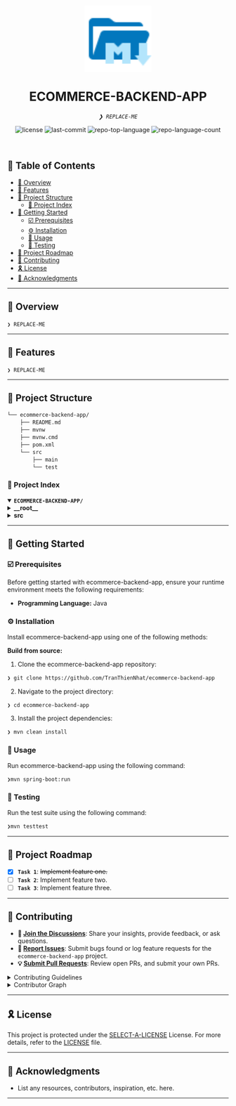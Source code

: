 <p align="center">
    <img src="https://raw.githubusercontent.com/PKief/vscode-material-icon-theme/ec559a9f6bfd399b82bb44393651661b08aaf7ba/icons/folder-markdown-open.svg" align="center" width="30%">
</p>
<p align="center"><h1 align="center">ECOMMERCE-BACKEND-APP</h1></p>
<p align="center">
	<em><code>❯ REPLACE-ME</code></em>
</p>
<p align="center">
	<img src="https://img.shields.io/github/license/TranThienNhat/ecommerce-backend-app?style=default&logo=opensourceinitiative&logoColor=white&color=0080ff" alt="license">
	<img src="https://img.shields.io/github/last-commit/TranThienNhat/ecommerce-backend-app?style=default&logo=git&logoColor=white&color=0080ff" alt="last-commit">
	<img src="https://img.shields.io/github/languages/top/TranThienNhat/ecommerce-backend-app?style=default&color=0080ff" alt="repo-top-language">
	<img src="https://img.shields.io/github/languages/count/TranThienNhat/ecommerce-backend-app?style=default&color=0080ff" alt="repo-language-count">
</p>
<p align="center"><!-- default option, no dependency badges. -->
</p>
<p align="center">
	<!-- default option, no dependency badges. -->
</p>
<br>

## 🔗 Table of Contents

- [📍 Overview](#-overview)
- [👾 Features](#-features)
- [📁 Project Structure](#-project-structure)
  - [📂 Project Index](#-project-index)
- [🚀 Getting Started](#-getting-started)
  - [☑️ Prerequisites](#-prerequisites)
  - [⚙️ Installation](#-installation)
  - [🤖 Usage](#🤖-usage)
  - [🧪 Testing](#🧪-testing)
- [📌 Project Roadmap](#-project-roadmap)
- [🔰 Contributing](#-contributing)
- [🎗 License](#-license)
- [🙌 Acknowledgments](#-acknowledgments)

---

## 📍 Overview

<code>❯ REPLACE-ME</code>

---

## 👾 Features

<code>❯ REPLACE-ME</code>

---

## 📁 Project Structure

```sh
└── ecommerce-backend-app/
    ├── README.md
    ├── mvnw
    ├── mvnw.cmd
    ├── pom.xml
    └── src
        ├── main
        └── test
```


### 📂 Project Index
<details open>
	<summary><b><code>ECOMMERCE-BACKEND-APP/</code></b></summary>
	<details> <!-- __root__ Submodule -->
		<summary><b>__root__</b></summary>
		<blockquote>
			<table>
			<tr>
				<td><b><a href='https://github.com/TranThienNhat/ecommerce-backend-app/blob/master/mvnw'>mvnw</a></b></td>
				<td><code>❯ REPLACE-ME</code></td>
			</tr>
			<tr>
				<td><b><a href='https://github.com/TranThienNhat/ecommerce-backend-app/blob/master/mvnw.cmd'>mvnw.cmd</a></b></td>
				<td><code>❯ REPLACE-ME</code></td>
			</tr>
			</table>
		</blockquote>
	</details>
	<details> <!-- src Submodule -->
		<summary><b>src</b></summary>
		<blockquote>
			<details>
				<summary><b>main</b></summary>
				<blockquote>
					<details>
						<summary><b>java</b></summary>
						<blockquote>
							<details>
								<summary><b>com</b></summary>
								<blockquote>
									<details>
										<summary><b>nhat</b></summary>
										<blockquote>
											<details>
												<summary><b>ecommerce_backend</b></summary>
												<blockquote>
													<table>
													<tr>
														<td><b><a href='https://github.com/TranThienNhat/ecommerce-backend-app/blob/master/src/main/java/com/nhat/ecommerce_backend/EcommerceBackendApplication.java'>EcommerceBackendApplication.java</a></b></td>
														<td><code>❯ REPLACE-ME</code></td>
													</tr>
													</table>
													<details>
														<summary><b>model</b></summary>
														<blockquote>
															<details>
																<summary><b>enums</b></summary>
																<blockquote>
																	<table>
																	<tr>
																		<td><b><a href='https://github.com/TranThienNhat/ecommerce-backend-app/blob/master/src/main/java/com/nhat/ecommerce_backend/model/enums/Status.java'>Status.java</a></b></td>
																		<td><code>❯ REPLACE-ME</code></td>
																	</tr>
																	<tr>
																		<td><b><a href='https://github.com/TranThienNhat/ecommerce-backend-app/blob/master/src/main/java/com/nhat/ecommerce_backend/model/enums/ProductStatus.java'>ProductStatus.java</a></b></td>
																		<td><code>❯ REPLACE-ME</code></td>
																	</tr>
																	<tr>
																		<td><b><a href='https://github.com/TranThienNhat/ecommerce-backend-app/blob/master/src/main/java/com/nhat/ecommerce_backend/model/enums/Role.java'>Role.java</a></b></td>
																		<td><code>❯ REPLACE-ME</code></td>
																	</tr>
																	</table>
																</blockquote>
															</details>
														</blockquote>
													</details>
													<details>
														<summary><b>config</b></summary>
														<blockquote>
															<table>
															<tr>
																<td><b><a href='https://github.com/TranThienNhat/ecommerce-backend-app/blob/master/src/main/java/com/nhat/ecommerce_backend/config/JwtUtil.java'>JwtUtil.java</a></b></td>
																<td><code>❯ REPLACE-ME</code></td>
															</tr>
															<tr>
																<td><b><a href='https://github.com/TranThienNhat/ecommerce-backend-app/blob/master/src/main/java/com/nhat/ecommerce_backend/config/JwtAuthenticationFilter.java'>JwtAuthenticationFilter.java</a></b></td>
																<td><code>❯ REPLACE-ME</code></td>
															</tr>
															<tr>
																<td><b><a href='https://github.com/TranThienNhat/ecommerce-backend-app/blob/master/src/main/java/com/nhat/ecommerce_backend/config/SwaggerConfig.java'>SwaggerConfig.java</a></b></td>
																<td><code>❯ REPLACE-ME</code></td>
															</tr>
															<tr>
																<td><b><a href='https://github.com/TranThienNhat/ecommerce-backend-app/blob/master/src/main/java/com/nhat/ecommerce_backend/config/SecurityConfig.java'>SecurityConfig.java</a></b></td>
																<td><code>❯ REPLACE-ME</code></td>
															</tr>
															</table>
														</blockquote>
													</details>
													<details>
														<summary><b>entity</b></summary>
														<blockquote>
															<table>
															<tr>
																<td><b><a href='https://github.com/TranThienNhat/ecommerce-backend-app/blob/master/src/main/java/com/nhat/ecommerce_backend/entity/Product.java'>Product.java</a></b></td>
																<td><code>❯ REPLACE-ME</code></td>
															</tr>
															<tr>
																<td><b><a href='https://github.com/TranThienNhat/ecommerce-backend-app/blob/master/src/main/java/com/nhat/ecommerce_backend/entity/Order.java'>Order.java</a></b></td>
																<td><code>❯ REPLACE-ME</code></td>
															</tr>
															<tr>
																<td><b><a href='https://github.com/TranThienNhat/ecommerce-backend-app/blob/master/src/main/java/com/nhat/ecommerce_backend/entity/User.java'>User.java</a></b></td>
																<td><code>❯ REPLACE-ME</code></td>
															</tr>
															<tr>
																<td><b><a href='https://github.com/TranThienNhat/ecommerce-backend-app/blob/master/src/main/java/com/nhat/ecommerce_backend/entity/CartItem.java'>CartItem.java</a></b></td>
																<td><code>❯ REPLACE-ME</code></td>
															</tr>
															<tr>
																<td><b><a href='https://github.com/TranThienNhat/ecommerce-backend-app/blob/master/src/main/java/com/nhat/ecommerce_backend/entity/Category.java'>Category.java</a></b></td>
																<td><code>❯ REPLACE-ME</code></td>
															</tr>
															<tr>
																<td><b><a href='https://github.com/TranThienNhat/ecommerce-backend-app/blob/master/src/main/java/com/nhat/ecommerce_backend/entity/OrderItem.java'>OrderItem.java</a></b></td>
																<td><code>❯ REPLACE-ME</code></td>
															</tr>
															<tr>
																<td><b><a href='https://github.com/TranThienNhat/ecommerce-backend-app/blob/master/src/main/java/com/nhat/ecommerce_backend/entity/RefreshToken.java'>RefreshToken.java</a></b></td>
																<td><code>❯ REPLACE-ME</code></td>
															</tr>
															<tr>
																<td><b><a href='https://github.com/TranThienNhat/ecommerce-backend-app/blob/master/src/main/java/com/nhat/ecommerce_backend/entity/Cart.java'>Cart.java</a></b></td>
																<td><code>❯ REPLACE-ME</code></td>
															</tr>
															</table>
														</blockquote>
													</details>
													<details>
														<summary><b>dto</b></summary>
														<blockquote>
															<details>
																<summary><b>category</b></summary>
																<blockquote>
																	<table>
																	<tr>
																		<td><b><a href='https://github.com/TranThienNhat/ecommerce-backend-app/blob/master/src/main/java/com/nhat/ecommerce_backend/dto/category/CategoryRequest.java'>CategoryRequest.java</a></b></td>
																		<td><code>❯ REPLACE-ME</code></td>
																	</tr>
																	</table>
																</blockquote>
															</details>
															<details>
																<summary><b>cartItem</b></summary>
																<blockquote>
																	<table>
																	<tr>
																		<td><b><a href='https://github.com/TranThienNhat/ecommerce-backend-app/blob/master/src/main/java/com/nhat/ecommerce_backend/dto/cartItem/CartItemResponse.java'>CartItemResponse.java</a></b></td>
																		<td><code>❯ REPLACE-ME</code></td>
																	</tr>
																	<tr>
																		<td><b><a href='https://github.com/TranThienNhat/ecommerce-backend-app/blob/master/src/main/java/com/nhat/ecommerce_backend/dto/cartItem/CartItemRequest.java'>CartItemRequest.java</a></b></td>
																		<td><code>❯ REPLACE-ME</code></td>
																	</tr>
																	<tr>
																		<td><b><a href='https://github.com/TranThienNhat/ecommerce-backend-app/blob/master/src/main/java/com/nhat/ecommerce_backend/dto/cartItem/DeleteCartItemRequest.java'>DeleteCartItemRequest.java</a></b></td>
																		<td><code>❯ REPLACE-ME</code></td>
																	</tr>
																	</table>
																</blockquote>
															</details>
															<details>
																<summary><b>auth</b></summary>
																<blockquote>
																	<table>
																	<tr>
																		<td><b><a href='https://github.com/TranThienNhat/ecommerce-backend-app/blob/master/src/main/java/com/nhat/ecommerce_backend/dto/auth/LoginResponse.java'>LoginResponse.java</a></b></td>
																		<td><code>❯ REPLACE-ME</code></td>
																	</tr>
																	<tr>
																		<td><b><a href='https://github.com/TranThienNhat/ecommerce-backend-app/blob/master/src/main/java/com/nhat/ecommerce_backend/dto/auth/LoginRequest.java'>LoginRequest.java</a></b></td>
																		<td><code>❯ REPLACE-ME</code></td>
																	</tr>
																	</table>
																</blockquote>
															</details>
															<details>
																<summary><b>order</b></summary>
																<blockquote>
																	<table>
																	<tr>
																		<td><b><a href='https://github.com/TranThienNhat/ecommerce-backend-app/blob/master/src/main/java/com/nhat/ecommerce_backend/dto/order/OrdersRequest.java'>OrdersRequest.java</a></b></td>
																		<td><code>❯ REPLACE-ME</code></td>
																	</tr>
																	<tr>
																		<td><b><a href='https://github.com/TranThienNhat/ecommerce-backend-app/blob/master/src/main/java/com/nhat/ecommerce_backend/dto/order/UpdateOrderRequest.java'>UpdateOrderRequest.java</a></b></td>
																		<td><code>❯ REPLACE-ME</code></td>
																	</tr>
																	</table>
																</blockquote>
															</details>
															<details>
																<summary><b>product</b></summary>
																<blockquote>
																	<table>
																	<tr>
																		<td><b><a href='https://github.com/TranThienNhat/ecommerce-backend-app/blob/master/src/main/java/com/nhat/ecommerce_backend/dto/product/CreateProductRequest.java'>CreateProductRequest.java</a></b></td>
																		<td><code>❯ REPLACE-ME</code></td>
																	</tr>
																	<tr>
																		<td><b><a href='https://github.com/TranThienNhat/ecommerce-backend-app/blob/master/src/main/java/com/nhat/ecommerce_backend/dto/product/UpdateProductRequest.java'>UpdateProductRequest.java</a></b></td>
																		<td><code>❯ REPLACE-ME</code></td>
																	</tr>
																	</table>
																</blockquote>
															</details>
															<details>
																<summary><b>refreshtoken</b></summary>
																<blockquote>
																	<table>
																	<tr>
																		<td><b><a href='https://github.com/TranThienNhat/ecommerce-backend-app/blob/master/src/main/java/com/nhat/ecommerce_backend/dto/refreshtoken/RefreshTokenResponse.java'>RefreshTokenResponse.java</a></b></td>
																		<td><code>❯ REPLACE-ME</code></td>
																	</tr>
																	<tr>
																		<td><b><a href='https://github.com/TranThienNhat/ecommerce-backend-app/blob/master/src/main/java/com/nhat/ecommerce_backend/dto/refreshtoken/RefreshTokenRequest.java'>RefreshTokenRequest.java</a></b></td>
																		<td><code>❯ REPLACE-ME</code></td>
																	</tr>
																	</table>
																</blockquote>
															</details>
															<details>
																<summary><b>user</b></summary>
																<blockquote>
																	<table>
																	<tr>
																		<td><b><a href='https://github.com/TranThienNhat/ecommerce-backend-app/blob/master/src/main/java/com/nhat/ecommerce_backend/dto/user/UserResponse.java'>UserResponse.java</a></b></td>
																		<td><code>❯ REPLACE-ME</code></td>
																	</tr>
																	<tr>
																		<td><b><a href='https://github.com/TranThienNhat/ecommerce-backend-app/blob/master/src/main/java/com/nhat/ecommerce_backend/dto/user/RegisterRequest.java'>RegisterRequest.java</a></b></td>
																		<td><code>❯ REPLACE-ME</code></td>
																	</tr>
																	</table>
																</blockquote>
															</details>
														</blockquote>
													</details>
													<details>
														<summary><b>controller</b></summary>
														<blockquote>
															<table>
															<tr>
																<td><b><a href='https://github.com/TranThienNhat/ecommerce-backend-app/blob/master/src/main/java/com/nhat/ecommerce_backend/controller/CartItemController.java'>CartItemController.java</a></b></td>
																<td><code>❯ REPLACE-ME</code></td>
															</tr>
															<tr>
																<td><b><a href='https://github.com/TranThienNhat/ecommerce-backend-app/blob/master/src/main/java/com/nhat/ecommerce_backend/controller/CategoryController.java'>CategoryController.java</a></b></td>
																<td><code>❯ REPLACE-ME</code></td>
															</tr>
															<tr>
																<td><b><a href='https://github.com/TranThienNhat/ecommerce-backend-app/blob/master/src/main/java/com/nhat/ecommerce_backend/controller/OrdersController.java'>OrdersController.java</a></b></td>
																<td><code>❯ REPLACE-ME</code></td>
															</tr>
															<tr>
																<td><b><a href='https://github.com/TranThienNhat/ecommerce-backend-app/blob/master/src/main/java/com/nhat/ecommerce_backend/controller/ProductController.java'>ProductController.java</a></b></td>
																<td><code>❯ REPLACE-ME</code></td>
															</tr>
															<tr>
																<td><b><a href='https://github.com/TranThienNhat/ecommerce-backend-app/blob/master/src/main/java/com/nhat/ecommerce_backend/controller/AuthController.java'>AuthController.java</a></b></td>
																<td><code>❯ REPLACE-ME</code></td>
															</tr>
															<tr>
																<td><b><a href='https://github.com/TranThienNhat/ecommerce-backend-app/blob/master/src/main/java/com/nhat/ecommerce_backend/controller/UserController.java'>UserController.java</a></b></td>
																<td><code>❯ REPLACE-ME</code></td>
															</tr>
															</table>
														</blockquote>
													</details>
													<details>
														<summary><b>repository</b></summary>
														<blockquote>
															<table>
															<tr>
																<td><b><a href='https://github.com/TranThienNhat/ecommerce-backend-app/blob/master/src/main/java/com/nhat/ecommerce_backend/repository/CartRepository.java'>CartRepository.java</a></b></td>
																<td><code>❯ REPLACE-ME</code></td>
															</tr>
															<tr>
																<td><b><a href='https://github.com/TranThienNhat/ecommerce-backend-app/blob/master/src/main/java/com/nhat/ecommerce_backend/repository/ProductRepository.java'>ProductRepository.java</a></b></td>
																<td><code>❯ REPLACE-ME</code></td>
															</tr>
															<tr>
																<td><b><a href='https://github.com/TranThienNhat/ecommerce-backend-app/blob/master/src/main/java/com/nhat/ecommerce_backend/repository/CartItemRepository.java'>CartItemRepository.java</a></b></td>
																<td><code>❯ REPLACE-ME</code></td>
															</tr>
															<tr>
																<td><b><a href='https://github.com/TranThienNhat/ecommerce-backend-app/blob/master/src/main/java/com/nhat/ecommerce_backend/repository/UserRepository.java'>UserRepository.java</a></b></td>
																<td><code>❯ REPLACE-ME</code></td>
															</tr>
															<tr>
																<td><b><a href='https://github.com/TranThienNhat/ecommerce-backend-app/blob/master/src/main/java/com/nhat/ecommerce_backend/repository/CategoryRepository.java'>CategoryRepository.java</a></b></td>
																<td><code>❯ REPLACE-ME</code></td>
															</tr>
															<tr>
																<td><b><a href='https://github.com/TranThienNhat/ecommerce-backend-app/blob/master/src/main/java/com/nhat/ecommerce_backend/repository/OrderItemRepository.java'>OrderItemRepository.java</a></b></td>
																<td><code>❯ REPLACE-ME</code></td>
															</tr>
															<tr>
																<td><b><a href='https://github.com/TranThienNhat/ecommerce-backend-app/blob/master/src/main/java/com/nhat/ecommerce_backend/repository/RefreshTokenRepository.java'>RefreshTokenRepository.java</a></b></td>
																<td><code>❯ REPLACE-ME</code></td>
															</tr>
															<tr>
																<td><b><a href='https://github.com/TranThienNhat/ecommerce-backend-app/blob/master/src/main/java/com/nhat/ecommerce_backend/repository/OrderRepository.java'>OrderRepository.java</a></b></td>
																<td><code>❯ REPLACE-ME</code></td>
															</tr>
															</table>
														</blockquote>
													</details>
													<details>
														<summary><b>service</b></summary>
														<blockquote>
															<details>
																<summary><b>cart</b></summary>
																<blockquote>
																	<table>
																	<tr>
																		<td><b><a href='https://github.com/TranThienNhat/ecommerce-backend-app/blob/master/src/main/java/com/nhat/ecommerce_backend/service/cart/CartServiceImpl.java'>CartServiceImpl.java</a></b></td>
																		<td><code>❯ REPLACE-ME</code></td>
																	</tr>
																	<tr>
																		<td><b><a href='https://github.com/TranThienNhat/ecommerce-backend-app/blob/master/src/main/java/com/nhat/ecommerce_backend/service/cart/CartService.java'>CartService.java</a></b></td>
																		<td><code>❯ REPLACE-ME</code></td>
																	</tr>
																	</table>
																</blockquote>
															</details>
															<details>
																<summary><b>mail</b></summary>
																<blockquote>
																	<table>
																	<tr>
																		<td><b><a href='https://github.com/TranThienNhat/ecommerce-backend-app/blob/master/src/main/java/com/nhat/ecommerce_backend/service/mail/MailService.java'>MailService.java</a></b></td>
																		<td><code>❯ REPLACE-ME</code></td>
																	</tr>
																	<tr>
																		<td><b><a href='https://github.com/TranThienNhat/ecommerce-backend-app/blob/master/src/main/java/com/nhat/ecommerce_backend/service/mail/MailServiceImpl.java'>MailServiceImpl.java</a></b></td>
																		<td><code>❯ REPLACE-ME</code></td>
																	</tr>
																	</table>
																</blockquote>
															</details>
															<details>
																<summary><b>category</b></summary>
																<blockquote>
																	<table>
																	<tr>
																		<td><b><a href='https://github.com/TranThienNhat/ecommerce-backend-app/blob/master/src/main/java/com/nhat/ecommerce_backend/service/category/CategoryServiceImpl.java'>CategoryServiceImpl.java</a></b></td>
																		<td><code>❯ REPLACE-ME</code></td>
																	</tr>
																	<tr>
																		<td><b><a href='https://github.com/TranThienNhat/ecommerce-backend-app/blob/master/src/main/java/com/nhat/ecommerce_backend/service/category/CategoryService.java'>CategoryService.java</a></b></td>
																		<td><code>❯ REPLACE-ME</code></td>
																	</tr>
																	</table>
																</blockquote>
															</details>
															<details>
																<summary><b>cartitem</b></summary>
																<blockquote>
																	<table>
																	<tr>
																		<td><b><a href='https://github.com/TranThienNhat/ecommerce-backend-app/blob/master/src/main/java/com/nhat/ecommerce_backend/service/cartitem/CartItemMapper.java'>CartItemMapper.java</a></b></td>
																		<td><code>❯ REPLACE-ME</code></td>
																	</tr>
																	<tr>
																		<td><b><a href='https://github.com/TranThienNhat/ecommerce-backend-app/blob/master/src/main/java/com/nhat/ecommerce_backend/service/cartitem/CartItemService.java'>CartItemService.java</a></b></td>
																		<td><code>❯ REPLACE-ME</code></td>
																	</tr>
																	<tr>
																		<td><b><a href='https://github.com/TranThienNhat/ecommerce-backend-app/blob/master/src/main/java/com/nhat/ecommerce_backend/service/cartitem/CartItemServiceImpl.java'>CartItemServiceImpl.java</a></b></td>
																		<td><code>❯ REPLACE-ME</code></td>
																	</tr>
																	</table>
																</blockquote>
															</details>
															<details>
																<summary><b>auth</b></summary>
																<blockquote>
																	<table>
																	<tr>
																		<td><b><a href='https://github.com/TranThienNhat/ecommerce-backend-app/blob/master/src/main/java/com/nhat/ecommerce_backend/service/auth/AuthenticationService.java'>AuthenticationService.java</a></b></td>
																		<td><code>❯ REPLACE-ME</code></td>
																	</tr>
																	<tr>
																		<td><b><a href='https://github.com/TranThienNhat/ecommerce-backend-app/blob/master/src/main/java/com/nhat/ecommerce_backend/service/auth/AuthenticationServiceImpl.java'>AuthenticationServiceImpl.java</a></b></td>
																		<td><code>❯ REPLACE-ME</code></td>
																	</tr>
																	<tr>
																		<td><b><a href='https://github.com/TranThienNhat/ecommerce-backend-app/blob/master/src/main/java/com/nhat/ecommerce_backend/service/auth/CustomDetailService.java'>CustomDetailService.java</a></b></td>
																		<td><code>❯ REPLACE-ME</code></td>
																	</tr>
																	</table>
																</blockquote>
															</details>
															<details>
																<summary><b>order</b></summary>
																<blockquote>
																	<table>
																	<tr>
																		<td><b><a href='https://github.com/TranThienNhat/ecommerce-backend-app/blob/master/src/main/java/com/nhat/ecommerce_backend/service/order/OrderService.java'>OrderService.java</a></b></td>
																		<td><code>❯ REPLACE-ME</code></td>
																	</tr>
																	<tr>
																		<td><b><a href='https://github.com/TranThienNhat/ecommerce-backend-app/blob/master/src/main/java/com/nhat/ecommerce_backend/service/order/OrderServiceImpl.java'>OrderServiceImpl.java</a></b></td>
																		<td><code>❯ REPLACE-ME</code></td>
																	</tr>
																	</table>
																</blockquote>
															</details>
															<details>
																<summary><b>orderitem</b></summary>
																<blockquote>
																	<table>
																	<tr>
																		<td><b><a href='https://github.com/TranThienNhat/ecommerce-backend-app/blob/master/src/main/java/com/nhat/ecommerce_backend/service/orderitem/OrderItemService.java'>OrderItemService.java</a></b></td>
																		<td><code>❯ REPLACE-ME</code></td>
																	</tr>
																	<tr>
																		<td><b><a href='https://github.com/TranThienNhat/ecommerce-backend-app/blob/master/src/main/java/com/nhat/ecommerce_backend/service/orderitem/OrderItemServiceImpl.java'>OrderItemServiceImpl.java</a></b></td>
																		<td><code>❯ REPLACE-ME</code></td>
																	</tr>
																	</table>
																</blockquote>
															</details>
															<details>
																<summary><b>product</b></summary>
																<blockquote>
																	<table>
																	<tr>
																		<td><b><a href='https://github.com/TranThienNhat/ecommerce-backend-app/blob/master/src/main/java/com/nhat/ecommerce_backend/service/product/ProductServiceImpl.java'>ProductServiceImpl.java</a></b></td>
																		<td><code>❯ REPLACE-ME</code></td>
																	</tr>
																	<tr>
																		<td><b><a href='https://github.com/TranThienNhat/ecommerce-backend-app/blob/master/src/main/java/com/nhat/ecommerce_backend/service/product/ProductService.java'>ProductService.java</a></b></td>
																		<td><code>❯ REPLACE-ME</code></td>
																	</tr>
																	<tr>
																		<td><b><a href='https://github.com/TranThienNhat/ecommerce-backend-app/blob/master/src/main/java/com/nhat/ecommerce_backend/service/product/ProductMapper.java'>ProductMapper.java</a></b></td>
																		<td><code>❯ REPLACE-ME</code></td>
																	</tr>
																	</table>
																</blockquote>
															</details>
															<details>
																<summary><b>refreshtoken</b></summary>
																<blockquote>
																	<table>
																	<tr>
																		<td><b><a href='https://github.com/TranThienNhat/ecommerce-backend-app/blob/master/src/main/java/com/nhat/ecommerce_backend/service/refreshtoken/RefreshTokenServiceImpl.java'>RefreshTokenServiceImpl.java</a></b></td>
																		<td><code>❯ REPLACE-ME</code></td>
																	</tr>
																	<tr>
																		<td><b><a href='https://github.com/TranThienNhat/ecommerce-backend-app/blob/master/src/main/java/com/nhat/ecommerce_backend/service/refreshtoken/RefreshTokenService.java'>RefreshTokenService.java</a></b></td>
																		<td><code>❯ REPLACE-ME</code></td>
																	</tr>
																	</table>
																</blockquote>
															</details>
															<details>
																<summary><b>user</b></summary>
																<blockquote>
																	<table>
																	<tr>
																		<td><b><a href='https://github.com/TranThienNhat/ecommerce-backend-app/blob/master/src/main/java/com/nhat/ecommerce_backend/service/user/UserServiceImpl.java'>UserServiceImpl.java</a></b></td>
																		<td><code>❯ REPLACE-ME</code></td>
																	</tr>
																	<tr>
																		<td><b><a href='https://github.com/TranThienNhat/ecommerce-backend-app/blob/master/src/main/java/com/nhat/ecommerce_backend/service/user/UserService.java'>UserService.java</a></b></td>
																		<td><code>❯ REPLACE-ME</code></td>
																	</tr>
																	</table>
																</blockquote>
															</details>
														</blockquote>
													</details>
													<details>
														<summary><b>exception</b></summary>
														<blockquote>
															<table>
															<tr>
																<td><b><a href='https://github.com/TranThienNhat/ecommerce-backend-app/blob/master/src/main/java/com/nhat/ecommerce_backend/exception/BusinessException.java'>BusinessException.java</a></b></td>
																<td><code>❯ REPLACE-ME</code></td>
															</tr>
															<tr>
																<td><b><a href='https://github.com/TranThienNhat/ecommerce-backend-app/blob/master/src/main/java/com/nhat/ecommerce_backend/exception/ResourceNotFoundException.java'>ResourceNotFoundException.java</a></b></td>
																<td><code>❯ REPLACE-ME</code></td>
															</tr>
															<tr>
																<td><b><a href='https://github.com/TranThienNhat/ecommerce-backend-app/blob/master/src/main/java/com/nhat/ecommerce_backend/exception/GlobalExceptionHandler.java'>GlobalExceptionHandler.java</a></b></td>
																<td><code>❯ REPLACE-ME</code></td>
															</tr>
															</table>
														</blockquote>
													</details>
												</blockquote>
											</details>
										</blockquote>
									</details>
								</blockquote>
							</details>
						</blockquote>
					</details>
				</blockquote>
			</details>
			<details>
				<summary><b>test</b></summary>
				<blockquote>
					<details>
						<summary><b>java</b></summary>
						<blockquote>
							<details>
								<summary><b>com</b></summary>
								<blockquote>
									<details>
										<summary><b>nhat</b></summary>
										<blockquote>
											<details>
												<summary><b>ecommerce_backend</b></summary>
												<blockquote>
													<table>
													<tr>
														<td><b><a href='https://github.com/TranThienNhat/ecommerce-backend-app/blob/master/src/test/java/com/nhat/ecommerce_backend/EcommerceBackendApplicationTests.java'>EcommerceBackendApplicationTests.java</a></b></td>
														<td><code>❯ REPLACE-ME</code></td>
													</tr>
													</table>
													<details>
														<summary><b>service</b></summary>
														<blockquote>
															<details>
																<summary><b>cart</b></summary>
																<blockquote>
																	<table>
																	<tr>
																		<td><b><a href='https://github.com/TranThienNhat/ecommerce-backend-app/blob/master/src/test/java/com/nhat/ecommerce_backend/service/cart/CartServiceImplTest.java'>CartServiceImplTest.java</a></b></td>
																		<td><code>❯ REPLACE-ME</code></td>
																	</tr>
																	</table>
																</blockquote>
															</details>
															<details>
																<summary><b>category</b></summary>
																<blockquote>
																	<table>
																	<tr>
																		<td><b><a href='https://github.com/TranThienNhat/ecommerce-backend-app/blob/master/src/test/java/com/nhat/ecommerce_backend/service/category/CategoryServiceImplTest.java'>CategoryServiceImplTest.java</a></b></td>
																		<td><code>❯ REPLACE-ME</code></td>
																	</tr>
																	</table>
																</blockquote>
															</details>
															<details>
																<summary><b>cartitem</b></summary>
																<blockquote>
																	<table>
																	<tr>
																		<td><b><a href='https://github.com/TranThienNhat/ecommerce-backend-app/blob/master/src/test/java/com/nhat/ecommerce_backend/service/cartitem/CartItemServiceImplTest.java'>CartItemServiceImplTest.java</a></b></td>
																		<td><code>❯ REPLACE-ME</code></td>
																	</tr>
																	</table>
																</blockquote>
															</details>
															<details>
																<summary><b>auth</b></summary>
																<blockquote>
																	<table>
																	<tr>
																		<td><b><a href='https://github.com/TranThienNhat/ecommerce-backend-app/blob/master/src/test/java/com/nhat/ecommerce_backend/service/auth/AuthenticationServiceImplTest.java'>AuthenticationServiceImplTest.java</a></b></td>
																		<td><code>❯ REPLACE-ME</code></td>
																	</tr>
																	</table>
																</blockquote>
															</details>
															<details>
																<summary><b>order</b></summary>
																<blockquote>
																	<table>
																	<tr>
																		<td><b><a href='https://github.com/TranThienNhat/ecommerce-backend-app/blob/master/src/test/java/com/nhat/ecommerce_backend/service/order/OrderServiceImplTest.java'>OrderServiceImplTest.java</a></b></td>
																		<td><code>❯ REPLACE-ME</code></td>
																	</tr>
																	</table>
																</blockquote>
															</details>
															<details>
																<summary><b>orderitem</b></summary>
																<blockquote>
																	<table>
																	<tr>
																		<td><b><a href='https://github.com/TranThienNhat/ecommerce-backend-app/blob/master/src/test/java/com/nhat/ecommerce_backend/service/orderitem/OrderItemServiceImplTest.java'>OrderItemServiceImplTest.java</a></b></td>
																		<td><code>❯ REPLACE-ME</code></td>
																	</tr>
																	</table>
																</blockquote>
															</details>
															<details>
																<summary><b>product</b></summary>
																<blockquote>
																	<table>
																	<tr>
																		<td><b><a href='https://github.com/TranThienNhat/ecommerce-backend-app/blob/master/src/test/java/com/nhat/ecommerce_backend/service/product/ProductServiceImplTest.java'>ProductServiceImplTest.java</a></b></td>
																		<td><code>❯ REPLACE-ME</code></td>
																	</tr>
																	</table>
																</blockquote>
															</details>
															<details>
																<summary><b>refreshtoken</b></summary>
																<blockquote>
																	<table>
																	<tr>
																		<td><b><a href='https://github.com/TranThienNhat/ecommerce-backend-app/blob/master/src/test/java/com/nhat/ecommerce_backend/service/refreshtoken/RefreshTokenServiceImplTest.java'>RefreshTokenServiceImplTest.java</a></b></td>
																		<td><code>❯ REPLACE-ME</code></td>
																	</tr>
																	</table>
																</blockquote>
															</details>
															<details>
																<summary><b>user</b></summary>
																<blockquote>
																	<table>
																	<tr>
																		<td><b><a href='https://github.com/TranThienNhat/ecommerce-backend-app/blob/master/src/test/java/com/nhat/ecommerce_backend/service/user/UserServiceImplTest.java'>UserServiceImplTest.java</a></b></td>
																		<td><code>❯ REPLACE-ME</code></td>
																	</tr>
																	</table>
																</blockquote>
															</details>
														</blockquote>
													</details>
												</blockquote>
											</details>
										</blockquote>
									</details>
								</blockquote>
							</details>
						</blockquote>
					</details>
				</blockquote>
			</details>
		</blockquote>
	</details>
</details>

---
## 🚀 Getting Started

### ☑️ Prerequisites

Before getting started with ecommerce-backend-app, ensure your runtime environment meets the following requirements:

- **Programming Language:** Java


### ⚙️ Installation

Install ecommerce-backend-app using one of the following methods:

**Build from source:**

1. Clone the ecommerce-backend-app repository:
```sh
❯ git clone https://github.com/TranThienNhat/ecommerce-backend-app
```

2. Navigate to the project directory:
```sh
❯ cd ecommerce-backend-app
```

3. Install the project dependencies:
```sh
❯ mvn clean install
```


### 🤖 Usage
Run ecommerce-backend-app using the following command:
```sh
❯mvn spring-boot:run
```

### 🧪 Testing
Run the test suite using the following command:
```sh
❯mvn testtest
```

---
## 📌 Project Roadmap

- [X] **`Task 1`**: <strike>Implement feature one.</strike>
- [ ] **`Task 2`**: Implement feature two.
- [ ] **`Task 3`**: Implement feature three.

---

## 🔰 Contributing

- **💬 [Join the Discussions](https://github.com/TranThienNhat/ecommerce-backend-app/discussions)**: Share your insights, provide feedback, or ask questions.
- **🐛 [Report Issues](https://github.com/TranThienNhat/ecommerce-backend-app/issues)**: Submit bugs found or log feature requests for the `ecommerce-backend-app` project.
- **💡 [Submit Pull Requests](https://github.com/TranThienNhat/ecommerce-backend-app/blob/main/CONTRIBUTING.md)**: Review open PRs, and submit your own PRs.

<details closed>
<summary>Contributing Guidelines</summary>

1. **Fork the Repository**: Start by forking the project repository to your github account.
2. **Clone Locally**: Clone the forked repository to your local machine using a git client.
   ```sh
   git clone https://github.com/TranThienNhat/ecommerce-backend-app
   ```
3. **Create a New Branch**: Always work on a new branch, giving it a descriptive name.
   ```sh
   git checkout -b new-feature-x
   ```
4. **Make Your Changes**: Develop and test your changes locally.
5. **Commit Your Changes**: Commit with a clear message describing your updates.
   ```sh
   git commit -m 'Implemented new feature x.'
   ```
6. **Push to github**: Push the changes to your forked repository.
   ```sh
   git push origin new-feature-x
   ```
7. **Submit a Pull Request**: Create a PR against the original project repository. Clearly describe the changes and their motivations.
8. **Review**: Once your PR is reviewed and approved, it will be merged into the main branch. Congratulations on your contribution!
</details>

<details closed>
<summary>Contributor Graph</summary>
<br>
<p align="left">
   <a href="https://github.com{/TranThienNhat/ecommerce-backend-app/}graphs/contributors">
      <img src="https://contrib.rocks/image?repo=TranThienNhat/ecommerce-backend-app">
   </a>
</p>
</details>

---

## 🎗 License

This project is protected under the [SELECT-A-LICENSE](https://choosealicense.com/licenses) License. For more details, refer to the [LICENSE](https://choosealicense.com/licenses/) file.

---

## 🙌 Acknowledgments

- List any resources, contributors, inspiration, etc. here.

---

